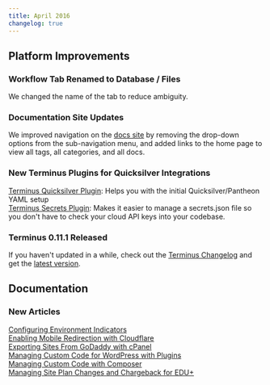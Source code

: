 ```yaml
---
title: April 2016
changelog: true
---
```


## Platform Improvements

### Workflow Tab Renamed to Database / Files   
We changed the name of the tab to reduce ambiguity.  

### Documentation Site Updates
We improved navigation on the [docs site](https://pantheon.io/docs/) by removing the drop-down options from the sub-navigation menu, and added links to the home page to view all tags, all categories, and all docs.

### New Terminus Plugins for Quicksilver Integrations
[Terminus Quicksilver Plugin](https://github.com/pantheon-systems/terminus-quicksilver-plugin): Helps you with the initial Quicksilver/Pantheon YAML setup  
[Terminus Secrets Plugin](https://github.com/pantheon-systems/terminus-secrets-plugin): Makes it easier to manage a secrets.json file so you don't have to check your cloud API keys into your codebase.

### Terminus 0.11.1 Released
If you haven't updated in a while, check out the [Terminus Changelog](https://github.com/pantheon-systems/cli/blob/master/CHANGELOG.md) and get the [latest version](https://github.com/pantheon-systems/cli/releases).

## Documentation

### New Articles

[Configuring Environment Indicators](/guides/environment-configuration/environment-indicator)  
[Enabling Mobile Redirection with Cloudflare](/guides/redirect/mobile)  
[Exporting Sites From GoDaddy with cPanel](/migrate-cpanel)  
[Managing Custom Code for WordPress with Plugins](/wordpress-custom-code)    
[Managing Custom Code with Composer](/guides/composer)  
[Managing Site Plan Changes and Chargeback for EDU+](/managing-edu-plus)   
